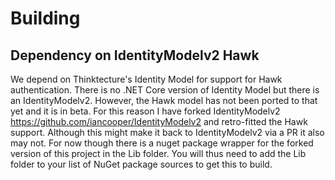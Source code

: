 ﻿# Building #
## Dependency on IdentityModelv2 Hawk ##
We depend on Thinktecture's Identity Model for support for Hawk authentication. There is no .NET Core version of Identity Model but there is
an IdentityModelv2. However, the Hawk model has not been ported to that yet and it is in beta. For this reason I have forked IdentityModelv2 
https://github.com/iancooper/IdentityModelv2 and retro-fitted the Hawk support. Although this might make it back to IdentityModelv2 via a PR
it also may not. For now though there is a nuget package wrapper for the forked version of this project in the Lib folder. You will thus need to add
the Lib folder to your list of NuGet package sources to get this to build.

 